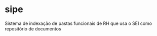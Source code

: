 # sipe
Sistema de indexação de pastas funcionais de RH que usa o SEI como repositório de documentos

